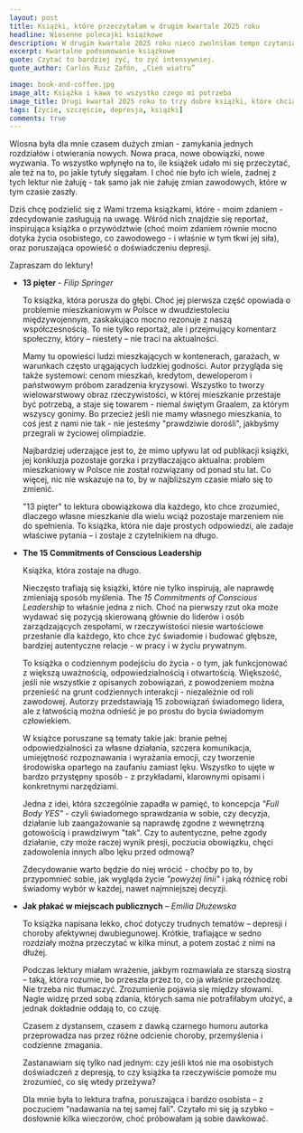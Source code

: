 ```yaml
---
layout: post
title: Książki, które przeczytałam w drugim kwartale 2025 roku
headline: Wiosenne polecajki książkowe
description: W drugim kwartale 2025 roku nieco zwolniłam tempo czytania - więcej pracy i nowych obowiązków dało się we znaki. Mimo to udało mi się przeczytać kilka wartościowych książek. Wybrałam trzy tytuły, które z czystym sumieniem mogę Wam polecić. Zapraszam na wiosenny przegląd lektur!
excerpt: Kwartalne podsumowanie książkowe
quote: Czytać to bardziej żyć, to żyć intensywniej.
quote_author: Carlos Ruiz Zafón, „Cień wiatru”

image: book-and-coffee.jpg
image_alt: Książka i kawa to wszystko czego mi potrzeba
image_title: Drugi kwartał 2025 roku to trzy dobre książki, które chciało się czytać przy pysznej kawie.
tags: [życie, szczęście, depresja, książki]
comments: true
---
```


Wiosna była dla mnie czasem dużych zmian - zamykania jednych rozdziałów i otwierania nowych. Nowa praca, nowe obowiązki, nowe wyzwania. To wszystko wpłynęło na to, ile książek udało mi się przeczytać, ale też na to, po jakie tytuły sięgałam. I choć nie było ich wiele, żadnej z tych lektur nie żałuję - tak samo jak nie żałuję zmian zawodowych, które w tym czasie zaszły.

<!--break-->

Dziś chcę podzielić się z Wami trzema książkami, które - moim zdaniem - zdecydowanie zasługują na uwagę. Wśród nich znajdzie się reportaż, inspirująca książka o przywództwie (choć moim zdaniem równie mocno dotyka życia osobistego, co zawodowego - i właśnie w tym tkwi jej siła), oraz poruszająca opowieść o doświadczeniu depresji.

Zapraszam do lektury!

- **13 pięter** - _Filip Springer_

    To książka, która porusza do głębi. Choć jej pierwsza część opowiada o problemie mieszkaniowym w Polsce w dwudziestoleciu międzywojennym, zaskakująco mocno rezonuje z naszą współczesnością. To nie tylko reportaż, ale i przejmujący komentarz społeczny, który – niestety – nie traci na aktualności.

    Mamy tu opowieści ludzi mieszkających w kontenerach, garażach, w warunkach często urągających ludzkiej godności. Autor przygląda się także systemowi: cenom mieszkań, kredytom, deweloperom i państwowym próbom zaradzenia kryzysowi. Wszystko to tworzy wielowarstwowy obraz rzeczywistości, w której mieszkanie przestaje być potrzebą, a staje się towarem - niemal świętym Graalem, za którym wszyscy gonimy. Bo przecież jeśli nie mamy własnego mieszkania, to coś jest z nami nie tak - nie jesteśmy "prawdziwie dorośli", jakbyśmy przegrali w życiowej olimpiadzie.

    Najbardziej uderzające jest to, że mimo upływu lat od publikacji książki, jej konkluzja pozostaje gorzka i przytłaczająco aktualna: problem mieszkaniowy w Polsce nie został rozwiązany od ponad stu lat. Co więcej, nic nie wskazuje na to, by w najbliższym czasie miało się to zmienić.

    "13 pięter" to lektura obowiązkowa dla każdego, kto chce zrozumieć, dlaczego własne mieszkanie dla wielu wciąż pozostaje marzeniem nie do spełnienia. To książka, która nie daje prostych odpowiedzi, ale zadaje właściwe pytania – i zostaje z czytelnikiem na długo.

- **The 15 Commitments of Conscious Leadership**

    Książka, która zostaje na długo.

    Nieczęsto trafiają się książki, które nie tylko inspirują, ale naprawdę zmieniają sposób myślenia. The _15 Commitments of Conscious Leadership_ to właśnie jedna z nich. Choć na pierwszy rzut oka może wydawać się pozycją skierowaną głównie do liderów i osób zarządzających zespołami, w rzeczywistości niesie wartościowe przesłanie dla każdego, kto chce żyć świadomie i budować głębsze, bardziej autentyczne relacje - w pracy i w życiu prywatnym.

    To książka o codziennym podejściu do życia - o tym, jak funkcjonować z większą uważnością, odpowiedzialnością i otwartością. Większość, jeśli nie wszystkie z opisanych zobowiązań, z powodzeniem można przenieść na grunt codziennych interakcji - niezależnie od roli zawodowej. Autorzy przedstawiają 15 zobowiązań świadomego lidera, ale z łatwością można odnieść je po prostu do bycia świadomym człowiekiem.

    W książce poruszane są tematy takie jak: branie pełnej odpowiedzialności za własne działania, szczera komunikacja, umiejętność rozpoznawania i wyrażania emocji, czy tworzenie środowiska opartego na zaufaniu zamiast lęku. Wszystko to ujęte w bardzo przystępny sposób - z przykładami, klarownymi opisami i konkretnymi narzędziami.

    Jedna z idei, która szczególnie zapadła w pamięć, to koncepcja _"Full Body YES"_ - czyli świadomego sprawdzania w sobie, czy decyzja, działanie lub zaangażowanie są naprawdę zgodne z wewnętrzną gotowością i prawdziwym "tak". Czy to autentyczne, pełne zgody działanie, czy może raczej wynik presji, poczucia obowiązku, chęci zadowolenia innych albo lęku przed odmową?

    Zdecydowanie warto będzie do niej wrócić - choćby po to, by przypomnieć sobie, jak wygląda życie _"powyżej linii"_ i jaką różnicę robi świadomy wybór w każdej, nawet najmniejszej decyzji.

- **Jak płakać w miejscach publicznych** – _Emilia Dłużewska_

    To książka napisana lekko, choć dotyczy trudnych tematów – depresji i choroby afektywnej dwubiegunowej. Krótkie, trafiające w sedno rozdziały można przeczytać w kilka minut, a potem zostać z nimi na dłużej.

    Podczas lektury miałam wrażenie, jakbym rozmawiała ze starszą siostrą – taką, która rozumie, bo przeszła przez to, co ja właśnie przechodzę. Nie trzeba nic tłumaczyć. Zrozumienie pojawia się między słowami. Nagle widzę przed sobą zdania, których sama nie potrafiłabym ułożyć, a jednak dokładnie oddają to, co czuję.

    Czasem z dystansem, czasem z dawką czarnego humoru autorka przeprowadza nas przez różne odcienie choroby, przemyślenia i codzienne zmagania.

    Zastanawiam się tylko nad jednym: czy jeśli ktoś nie ma osobistych doświadczeń z depresją, to czy książka ta rzeczywiście pomoże mu zrozumieć, co się wtedy przeżywa?

    Dla mnie była to lektura trafna, poruszająca i bardzo osobista – z poczuciem "nadawania na tej samej fali". Czytało mi się ją szybko – dosłownie kilka wieczorów, choć próbowałam ją sobie dawkować.
